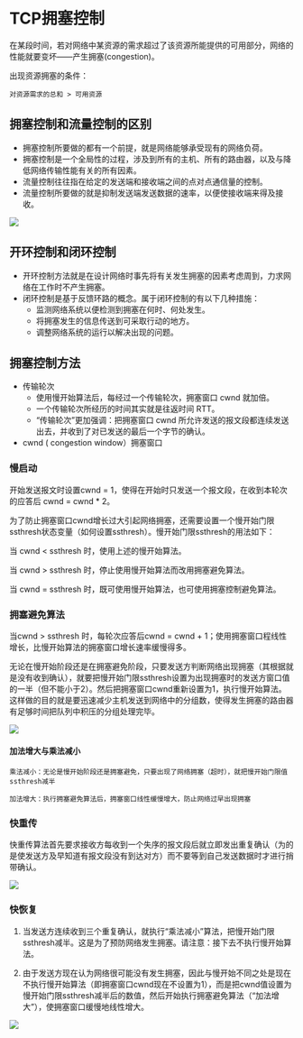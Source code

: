 
# TCP拥塞控制

在某段时间，若对网络中某资源的需求超过了该资源所能提供的可用部分，网络的性能就要变坏——产生拥塞(congestion)。

出现资源拥塞的条件：

    对资源需求的总和 > 可用资源

## 拥塞控制和流量控制的区别

- 拥塞控制所要做的都有一个前提，就是网络能够承受现有的网络负荷。
- 拥塞控制是一个全局性的过程，涉及到所有的主机、所有的路由器，以及与降低网络传输性能有关的所有因素。
- 流量控制往往指在给定的发送端和接收端之间的点对点通信量的控制。
- 流量控制所要做的就是抑制发送端发送数据的速率，以便使接收端来得及接收。

![](/uploads/upload_ecf79278c756ce3ed48e682f94b2706a.png)

## 开环控制和闭环控制

- 开环控制方法就是在设计网络时事先将有关发生拥塞的因素考虑周到，力求网络在工作时不产生拥塞。
- 闭环控制是基于反馈环路的概念。属于闭环控制的有以下几种措施：
    - 监测网络系统以便检测到拥塞在何时、何处发生。
    - 将拥塞发生的信息传送到可采取行动的地方。
    - 调整网络系统的运行以解决出现的问题。

## 拥塞控制方法
- 传输轮次
    - 使用慢开始算法后，每经过一个传输轮次，拥塞窗口 cwnd 就加倍。
    - 一个传输轮次所经历的时间其实就是往返时间 RTT。
    - “传输轮次”更加强调：把拥塞窗口 cwnd 所允许发送的报文段都连续发送出去，并收到了对已发送的最后一个字节的确认。
- cwnd ( congestion window）拥塞窗口

### 慢启动

开始发送报文时设置cwnd = 1，使得在开始时只发送一个报文段，在收到本轮次的应答后 cwnd = cwnd * 2。

为了防止拥塞窗口cwnd增长过大引起网络拥塞，还需要设置一个慢开始门限ssthresh状态变量（如何设置ssthresh）。慢开始门限ssthresh的用法如下：

当 cwnd < ssthresh 时，使用上述的慢开始算法。

当 cwnd > ssthresh 时，停止使用慢开始算法而改用拥塞避免算法。

当 cwnd = ssthresh 时，既可使用慢开始算法，也可使用拥塞控制避免算法。

### 拥塞避免算法
当cwnd > ssthresh 时，每轮次应答后cwnd = cwnd + 1；使用拥塞窗口程线性增长，比慢开始算法的拥塞窗口增长速率缓慢得多。

无论在慢开始阶段还是在拥塞避免阶段，只要发送方判断网络出现拥塞（其根据就是没有收到确认），就要把慢开始门限ssthresh设置为出现拥塞时的发送方窗口值的一半（但不能小于2）。然后把拥塞窗口cwnd重新设置为1，执行慢开始算法。这样做的目的就是要迅速减少主机发送到网络中的分组数，使得发生拥塞的路由器有足够时间把队列中积压的分组处理完毕。

![](/uploads/upload_106fa5306733a39140898643b74150f8.png)

#### 加法增大与乘法减小
    乘法减小：无论是慢开始阶段还是拥塞避免，只要出现了网络拥塞（超时），就把慢开始门限值ssthresh减半

    加法增大：执行拥塞避免算法后，拥塞窗口线性缓慢增大，防止网络过早出现拥塞
    
### 快重传
 快重传算法首先要求接收方每收到一个失序的报文段后就立即发出重复确认（为的是使发送方及早知道有报文段没有到达对方）而不要等到自己发送数据时才进行捎带确认。
 
 ![](/uploads/upload_fc7f71f7d9c640231eebb79170e686b1.png)

### 快恢复

 1. 当发送方连续收到三个重复确认，就执行“乘法减小”算法，把慢开始门限ssthresh减半。这是为了预防网络发生拥塞。请注意：接下去不执行慢开始算法。

2. 由于发送方现在认为网络很可能没有发生拥塞，因此与慢开始不同之处是现在不执行慢开始算法（即拥塞窗口cwnd现在不设置为1），而是把cwnd值设置为慢开始门限ssthresh减半后的数值，然后开始执行拥塞避免算法（“加法增大”），使拥塞窗口缓慢地线性增大。

![](/uploads/upload_8207d75ba676b304382fbee2b0bef99e.png)